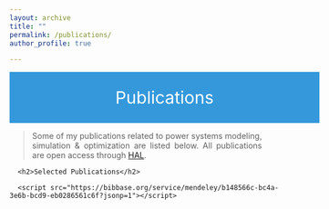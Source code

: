 ```yaml
---
layout: archive
title: ""
permalink: /publications/
author_profile: true

---
```

<div style="display: flex; justify-content: center; align-items: center; background-color: #3498db; color: #fff; padding: 20px; width: 100%; height: 50px; font-size: 30px;">
  <p style="margin: 0; color: #fff;">Publications</p>
</div>
<style>
  @media only screen and (max-width: 600px) {
    p {
      font-size: 20px;
    }
  }
</style>
<div>
     <blockquote style="max-width: 80%">
     <p align="justify">   
     Some of my publications related to power systems modeling, simulation & optimization are listed below. All publications are open access through <a href="https://cv.archives-ouvertes.fr/biswarup-mukherjee">HAL</a>.
     </p>
     </blockquote> 

      <h2>Selected Publications</h2>

      <script src="https://bibbase.org/service/mendeley/b148566c-bc4a-3e6b-bcd9-eb0286561c6f?jsonp=1"></script>

</div>
